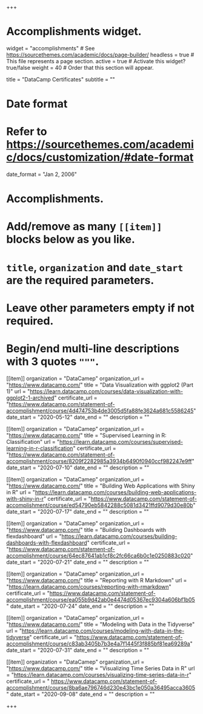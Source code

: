 +++
# Accomplishments widget.
widget = "accomplishments"  # See https://sourcethemes.com/academic/docs/page-builder/
headless = true  # This file represents a page section.
active = true  # Activate this widget? true/false
weight = 40  # Order that this section will appear.

title = "DataCamp Certificates"
subtitle = ""

# Date format
#   Refer to https://sourcethemes.com/academic/docs/customization/#date-format
date_format = "Jan 2, 2006"

# Accomplishments.
#   Add/remove as many `[[item]]` blocks below as you like.
#   `title`, `organization` and `date_start` are the required parameters.
#   Leave other parameters empty if not required.
#   Begin/end multi-line descriptions with 3 quotes `"""`.
  
[[item]]
  organization = "DataCamep"
  organization_url = "https://www.datacamp.com/"
  title = "Data Visualization with ggplot2 (Part 1)"
  url = "https://learn.datacamp.com/courses/data-visualization-with-ggplot2-1-archived"
  certificate_url = "https://www.datacamp.com/statement-of-accomplishment/course/4d474753b4de3005d5fa88fe3624a681c5586245"
  date_start = "2020-05-12"
  date_end = ""
  description = ""

[[item]]
  organization = "DataCamep"
  organization_url = "https://www.datacamp.com/"
  title = "Supervised Learning in R: Classification"
  url = "https://learn.datacamp.com/courses/supervised-learning-in-r-classification"
  certificate_url = "https://www.datacamp.com/statement-of-accomplishment/course/8209f2282985a3934b6490f0940ccf982247e9ff"
  date_start = "2020-07-10"
  date_end = ""
  description = ""
  
[[item]]
  organization = "DataCamep"
  organization_url = "https://www.datacamp.com/"
  title = "Building Web Applications with Shiny in R"
  url = "https://learn.datacamp.com/courses/building-web-applications-with-shiny-in-r"
  certificate_url = "https://www.datacamp.com/statement-of-accomplishment/course/ed54790eb5842288c5081d3421ffd9079d30e80b"
  date_start = "2020-07-17"
  date_end = ""
  description = ""

[[item]]
  organization = "DataCamep"
  organization_url = "https://www.datacamp.com/"
  title = "Building Dashboards with flexdashboard"
  url = "https://learn.datacamp.com/courses/building-dashboards-with-flexdashboard"
  certificate_url = "https://www.datacamp.com/statement-of-accomplishment/course/64ec87641ab1cf8c2fc66ca6b0c1e0250883c020"
  date_start = "2020-07-21"
  date_end = ""
  description = ""

[[item]]
  organization = "DataCamep"
  organization_url = "https://www.datacamp.com/"
  title = "Reporting with R Markdown"
  url = "https://learn.datacamp.com/courses/reporting-with-rmarkdown"
  certificate_url = "https://www.datacamp.com/statement-of-accomplishment/course/ea055b9d42ab0e4474d05367ec9304a606bf1b05"
  date_start = "2020-07-24"
  date_end = ""
  description = ""  

[[item]]
  organization = "DataCamep"
  organization_url = "https://www.datacamp.com/"
  title = "Modeling with Data in the Tidyverse"
  url = "https://learn.datacamp.com/courses/modeling-with-data-in-the-tidyverse"
  certificate_url = "https://www.datacamp.com/statement-of-accomplishment/course/c83ab3405b7b3e4a7f1445f3f885bf81ea69289a"
  date_start = "2020-07-31"
  date_end = ""
  description = ""

[[item]]
  organization = "DataCamep"
  organization_url = "https://www.datacamp.com/"
  title = "Visualizing Time Series Data in R"
  url = "https://learn.datacamp.com/courses/visualizing-time-series-data-in-r"
  certificate_url = "  https://www.datacamp.com/statement-of-accomplishment/course/8ba6ae796746d230e43bc1e050a36495acca3605"
  date_start = "2020-09-08"
  date_end = ""
  description = ""


+++
